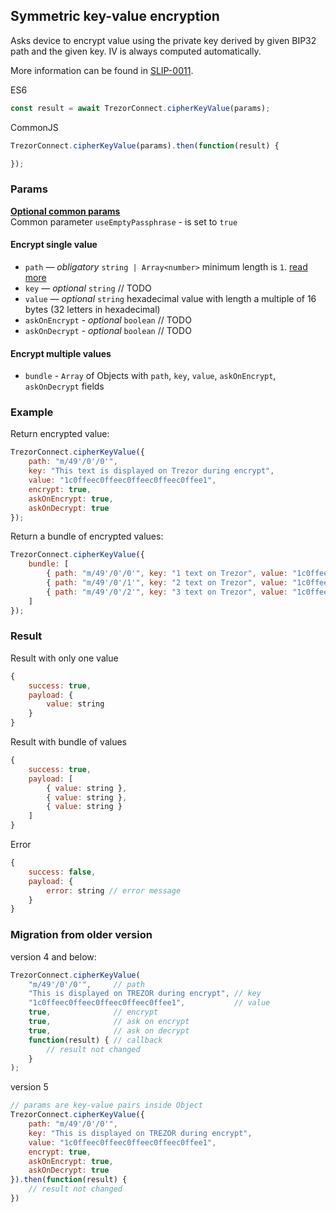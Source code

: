 ## Symmetric key-value encryption
Asks device to encrypt value using the private key derived by given BIP32 path and the given key. IV is always computed automatically.

More information can be found in [SLIP-0011](https://github.com/satoshilabs/slips/blob/master/slip-0011.md).

ES6
```javascript
const result = await TrezorConnect.cipherKeyValue(params);
```

CommonJS
```javascript
TrezorConnect.cipherKeyValue(params).then(function(result) {

});
```

### Params
[****Optional common params****](commonParams.md)
<br>
Common parameter `useEmptyPassphrase` - is set to `true`

#### Encrypt single value
* `path` — *obligatory* `string | Array<number>` minimum length is `1`. [read more](path.md)
* `key` — *optional* `string` // TODO
* `value` — *optional* `string` hexadecimal value with length a multiple of 16 bytes (32 letters in hexadecimal)
* `askOnEncrypt` - *optional* `boolean` // TODO
* `askOnDecrypt` - *optional* `boolean` // TODO

#### Encrypt multiple values
* `bundle` - `Array` of Objects with `path`, `key`, `value`, `askOnEncrypt`, `askOnDecrypt` fields

### Example
Return encrypted value:
```javascript
TrezorConnect.cipherKeyValue({
    path: "m/49'/0'/0'",
    key: "This text is displayed on Trezor during encrypt",
    value: "1c0ffeec0ffeec0ffeec0ffeec0ffee1",
    encrypt: true,
    askOnEncrypt: true,
    askOnDecrypt: true
});
```
Return a bundle of encrypted values:
```javascript
TrezorConnect.cipherKeyValue({
    bundle: [
        { path: "m/49'/0'/0'", key: "1 text on Trezor", value: "1c0ffeec0ffeec0ffeec0ffeec0ffee1", encrypt: true  },
        { path: "m/49'/0'/1'", key: "2 text on Trezor", value: "1c0ffeec0ffeec0ffeec0ffeec0ffee1", encrypt: false },
        { path: "m/49'/0'/2'", key: "3 text on Trezor", value: "1c0ffeec0ffeec0ffeec0ffeec0ffee1" }
    ]
});
```
### Result
Result with only one value
```javascript
{
    success: true,
    payload: {
        value: string
    }
}
```
Result with bundle of values
```javascript
{
    success: true,
    payload: [
        { value: string },
        { value: string },
        { value: string }
    ]
}
```
Error
```javascript
{
    success: false,
    payload: {
        error: string // error message
    }
}
```

### Migration from older version

version 4 and below:
```javascript
TrezorConnect.cipherKeyValue(
    "m/49'/0'/0'",     // path
    "This is displayed on TREZOR during encrypt", // key
    "1c0ffeec0ffeec0ffeec0ffeec0ffee1",           // value
    true,              // encrypt
    true,              // ask on encrypt
    true,              // ask on decrypt
    function(result) { // callback
        // result not changed
    }
);
```
version 5
```javascript
// params are key-value pairs inside Object
TrezorConnect.cipherKeyValue({ 
    path: "m/49'/0'/0'",
    key: "This is displayed on TREZOR during encrypt",
    value: "1c0ffeec0ffeec0ffeec0ffeec0ffee1",
    encrypt: true,
    askOnEncrypt: true,
    askOnDecrypt: true
}).then(function(result) {
    // result not changed
})
```
